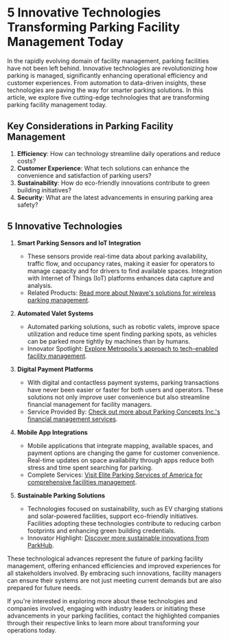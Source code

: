 # 5 Innovative Technologies Transforming Parking Facility Management Today

In the rapidly evolving domain of facility management, parking facilities have not been left behind. Innovative technologies are revolutionizing how parking is managed, significantly enhancing operational efficiency and customer experiences. From automation to data-driven insights, these technologies are paving the way for smarter parking solutions. In this article, we explore five cutting-edge technologies that are transforming parking facility management today.

## Key Considerations in Parking Facility Management

1. **Efficiency**: How can technology streamline daily operations and reduce costs?
2. **Customer Experience**: What tech solutions can enhance the convenience and satisfaction of parking users?
3. **Sustainability**: How do eco-friendly innovations contribute to green building initiatives?
4. **Security**: What are the latest advancements in ensuring parking area safety?

## 5 Innovative Technologies

1. **Smart Parking Sensors and IoT Integration**
   - These sensors provide real-time data about parking availability, traffic flow, and occupancy rates, making it easier for operators to manage capacity and for drivers to find available spaces. Integration with Internet of Things (IoT) platforms enhances data capture and analysis.
   - Related Products: [Read more about Nwave's solutions for wireless parking management](/dir/nwave).

2. **Automated Valet Systems** 
   - Automated parking solutions, such as robotic valets, improve space utilization and reduce time spent finding parking spots, as vehicles can be parked more tightly by machines than by humans.
   - Innovator Spotlight: [Explore Metropolis's approach to tech-enabled facility management](/dir/metropolis).

3. **Digital Payment Platforms**
   - With digital and contactless payment systems, parking transactions have never been easier or faster for both users and operators. These solutions not only improve user convenience but also streamline financial management for facility managers.
   - Service Provided By: [Check out more about Parking Concepts Inc.'s financial management services](/dir/parking_concepts_inc).

4. **Mobile App Integrations**
   - Mobile applications that integrate mapping, available spaces, and payment options are changing the game for customer convenience. Real-time updates on space availability through apps reduce both stress and time spent searching for parking.
   - Complete Services: [Visit Elite Parking Services of America for comprehensive facilities management](/dir/elite_parking_services_of_america).

5. **Sustainable Parking Solutions**
   - Technologies focused on sustainability, such as EV charging stations and solar-powered facilities, support eco-friendly initiatives. Facilities adopting these technologies contribute to reducing carbon footprints and enhancing green building credentials.
   - Innovator Highlight: [Discover more sustainable innovations from ParkHub](/dir/parkhub).

These technological advances represent the future of parking facility management, offering enhanced efficiencies and improved experiences for all stakeholders involved. By embracing such innovations, facility managers can ensure their systems are not just meeting current demands but are also prepared for future needs.

If you're interested in exploring more about these technologies and companies involved, engaging with industry leaders or initiating these advancements in your parking facilities, contact the highlighted companies through their respective links to learn more about transforming your operations today.